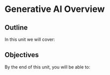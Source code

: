 # Generative AI Overview

## Outline
In this unit we will cover:

## Objectives
By the end of this unit, you will be able to: